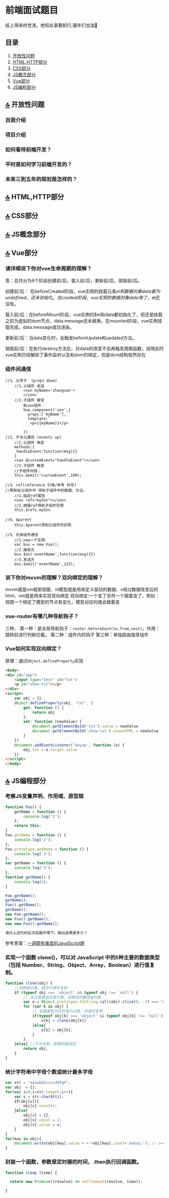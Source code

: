 # 前端面试题目

纸上得来终觉浅，绝知此事要躬行,骚年们加油:muscle:

## 目录

1. [开放性问题](#base)
1. [HTML,HTTP部分](#html)
1. [CSS部分](#css)
1. [JS概念部分](#js)
1. [Vue部分](#vue)
1. [JS编程部分](#code)

## <div id="base">[:top:](#catalog) 开放性问题</div>

### 自我介绍

### 项目介绍

### 如何看待前端开发？

### 平时是如何学习前端开发的？

### 未来三到五年的规划是怎样的？

## <div id="html">[:top:](#catalog) HTML,HTTP部分</div>

## <div id="css">[:top:](#catalog) CSS部分</div>



## <div id="js">[:top:](#catalog) JS概念部分</div>



## <div id="vue">[:top:](#catalog) Vue部分</div>

### 请详细说下你对vue生命周期的理解？

答：总共分为8个阶段创建前/后，载入前/后，更新前/后，销毁前/后。

创建前/后： 在beforeCreated阶段，vue实例的挂载元素$el和数据对象data都为undefined，还未初始化。在created阶段，vue实例的数据对象data有了，$el还没有。

载入前/后：在beforeMount阶段，vue实例的$el和data都初始化了，但还是挂载之前为虚拟的dom节点，data.message还未替换。在mounted阶段，vue实例挂载完成，data.message成功渲染。

更新前/后：当data变化时，会触发beforeUpdate和updated方法。

销毁前/后：在执行destroy方法后，对data的改变不会再触发周期函数，说明此时vue实例已经解除了事件监听以及和dom的绑定，但是dom结构依然存在

### 组件间通信

```text
//1、父传子 （props down）
    //1.父组件 发送
        <son myName='zhangsan'>
        </son>
    //2.子组件 接受
        到son组件：
        Vue.component('son',{
          props:['myName'],
          template:`
           <p>{{myName}}</p>
          `
        })
//2、子与父通信 (events up)
    //1.父组件 绑定
    methods:{
     handleEvent:function(msg){}
    }
    <son @customEvent="handleEvent"></son>
    //2.子组件 触发
    //子组件内部：
    this.$emit(‘customEvent’,100);

//3、ref(reference 引用/参考 外号)
//帮助在父组件中 得到子组件中的数据、方法。
    //1.指定ref属性
    <son ref="mySon"></son>
    //2.根据ref得到子组件实例
    this.$refs.mySon

//4、$parent
    this.$parent得到父组件的实例

//5、兄弟组件通信
    //1.new一个实例
    var bus = new Vue();
    //2.接收方
    bus.$on('eventName',function(msg){})
    //3.发送方
    bus.$emit('eventName',123);
```

### 说下你对mvvm的理解？双向绑定的理解？

mvvm就是vm框架视图、m模型就是用来定义驱动的数据、v经过数据改变后的html、vm就是用来实现双向绑定
双向绑定:一个变了另外一个跟着变了，例如：视图一个绑定了模型的节点有变化，模型对应的值会跟着变

### vue-router有哪几种导航钩子？

三种，
第一种：是全局导航钩子：`router.beforeEach(to,from,next)`，作用：跳转前进行判断拦截。
第二种：组件内的钩子
第三种：单独路由独享组件

### Vue如何实现双向绑定？

原理：通过`Object.defineProperty`实现

```html
<body>
<div id="app">
    <input type="text" id="txt">
    <p id="show-txt"></p>
</div>
<script>
    var obj = {}
    Object.defineProperty(obj, 'txt', {
        get: function () {
            return obj
        },
        set: function (newValue) {
            document.getElementById('txt').value = newValue
            document.getElementById('show-txt').innerHTML = newValue
        }
    })
    document.addEventListener('keyup', function (e) {
        obj.txt = e.target.value
    })
</script>
</body>
```

## <div id="code">[:top:](#catalog) JS编程部分</div>

### 考察JS变量声明、作用域、原型链

```js
function Foo() {
    getName = function () {
        console.log('1');
    };
    return this;
}
Foo.getName = function () {
    console.log('2');
};
Foo.prototype.getName = function () {
    console.log('3');
};
var getName = function () {
    console.log('4');
};
function getName() {
    console.log(5);
}

Foo.getName();
getName();
Foo().getName();
getName();
new Foo.getName();
new Foo().getName();
new new Foo().getName();

请问上述代码在浏览器环境下，输出结果是多少？
```

参考答案：[一道颇有难度的JavaScript题](https://cnodejs.org/topic/5867d50d5eac96bb04d3e302)

### 实现一个函数 clone()，可以对 JavaScript 中的5种主要的数据类型（包括 Number、String、Object、Array、Boolean）进行值复制。

```js
function clone(obj) {
    //判断是对象，就进行循环复制
    if (typeof obj === 'object' && typeof obj !== 'null') {
        // 区分是数组还是对象，创建空的数组或对象
        var o = Object.prototype.toString.call(obj).slice(8, -1) === "Array" ? [] : {};
        for (var k in obj) {
            // 如果属性对应的值为对象，则递归复制
            if(typeof obj[k] === 'object' && typeof obj[k] !== 'null'){
                o[k] = clone(obj[k])
            }else{
                o[k] = obj[k];
            }
        }
    }else{ //不为对象，直接把值返回
        return obj;
    }
}
```

### 统计字符串中字母个数或统计最多字母

```js
var str = "aaaabbbccccddfgh";
var obj  = {};
for(var i=0;i<str.length;i++){
    var v = str.charAt(i);
    if(obj[v]){
        obj[v].count++;
    }else{
        obj[v] = {};
        obj[v].count = 1;
        obj[v].value = v;
    }
}
for(key in obj){
    document.write(obj[key].value +'='+obj[key].count+'&nbsp;'); // a=4  b=3  c=4  d=2  f=1  g=1  h=1
}
```

### 封装一个函数，参数是定时器的时间，.then执行回调函数。

```js
function sleep (time) {

  return new Promise((resolve) => setTimeout(resolve, time));

}
```
